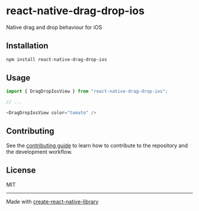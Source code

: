 # react-native-drag-drop-ios

Native drag and drop behaviour for iOS

## Installation

```sh
npm install react-native-drag-drop-ios
```

## Usage

```js
import { DragDropIosView } from "react-native-drag-drop-ios";

// ...

<DragDropIosView color="tomato" />
```

## Contributing

See the [contributing guide](CONTRIBUTING.md) to learn how to contribute to the repository and the development workflow.

## License

MIT

---

Made with [create-react-native-library](https://github.com/callstack/react-native-builder-bob)
